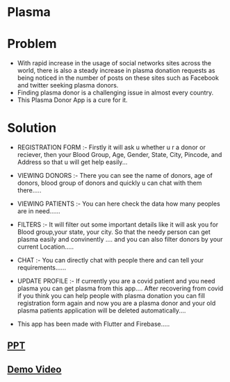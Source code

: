 # Plasma

# Problem

- With rapid increase in the usage of social networks sites across the world, there is also a steady increase in plasma donation requests as being noticed in the number of posts on these sites such as Facebook and twitter seeking plasma donors. 
- Finding plasma donor is a challenging issue in almost every country. 
- This Plasma Donor App is a cure for it.

# Solution

- REGISTRATION FORM  :- Firstly it will ask u whether u r a donor or reciever, then your Blood Group, Age, Gender, State, City, Pincode, and Address so that u will get help easily...

-  VIEWING DONORS :- There you can see the name of donors, age of donors, blood group of donors and quickly u can chat with them there.....

- VIEWING PATIENTS  :- You can here check the data how many peoples are in need......

- FILTERS :- It will filter out some important details like it will ask you for Blood group,your state, your city. So that the needy person can get plasma easily and convinently ....
and you can also filter donors by your current Location.....

- CHAT :-  You can directly chat with people there and  can tell your requirements......

- UPDATE PROFILE :- If currently you are a covid patient and you need plasma you can get plasma from this app....
After recovering from covid if you think you can help people with plasma donation you can fill registration form again and now you are a plasma donor and your old plasma patients application will be deleted automatically....

- This app has been made with Flutter and Firebase.....


## [PPT](https://docs.google.com/presentation/d/1rLbAgC2QCO6-Du2upyxPwTqKHgJ0hF8sDKDdhGTCdos/edit?usp=sharing)
## [Demo Video](https://youtu.be/sgLtpba-H_Y)
